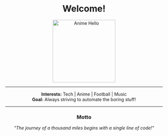 <h1 align="center"> Welcome!</h1>

<p align="center">
  <img src="https://media.giphy.com/media/TF9z8Id4LJru8/giphy.gif" alt="Anime Hello" width="200">
</p>

<hr>

<p align="center">
  <b>Interests:</b> Tech | Anime | Football | Music <br>
  <b>Goal:</b> Always striving to automate the boring stuff!
</p>

<hr>

<h3 align="center">Motto</h3>
<p align="center">
  <em>"The journey of a thousand miles begins with a single line of code!"</em>
</p>
